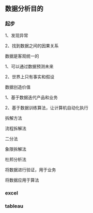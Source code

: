 ## 数据分析目的

### 起步

1、发现异常

2、找到数据之间的因果关系

数据是客观统一的

1、可以通过数据预测未来

2、世界上只有事实和假设

数据创造价值

1、基于数据迭代产品和业务

2、基于数据训练算法，让计算机自动化执行



拆解方法

流程拆解法

二分法

象限拆解法

杜邦分析法



将数据进行验证，用于业务

将数据应用于算法



### excel





### tableau




